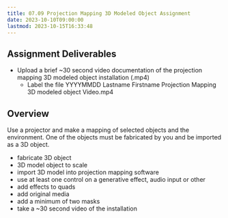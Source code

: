 ```yaml
---
title: 07.09 Projection Mapping 3D Modeled Object Assignment
date: 2023-10-10T09:00:00
lastmod: 2023-10-15T16:33:48
---
```


## Assignment Deliverables

- Upload a brief ~30 second video documentation of the projection mapping 3D modeled object installation (.mp4)
  - Label the file YYYYMMDD Lastname Firstname Projection Mapping 3D modeled object Video.mp4

## Overview

Use a projector and make a mapping of selected objects and the environment. One of the objects must be fabricated by you and be imported as a 3D object.

- fabricate 3D object
- 3D model object to scale
- import 3D model into projection mapping software
- use at least one control on a generative effect, audio input or other
- add effects to quads
- add original media
- add a minimum of two masks
- take a ~30 second video of the installation

